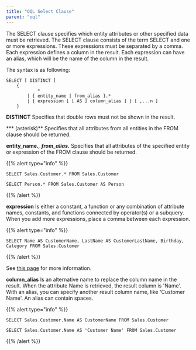 ```yaml
---
title: "OQL Select Clause"
parent: "oql"
---
```



The SELECT clause specifies which entity attributes or other specified data must be retrieved. The SELECT clause consists of the term SELECT and one or more expressions. These expressions must be separated by a comma. Each expression defines a column in the result.
Each expression can have an alias, which will be the name of the column in the result.

The syntax is as following:

```
SELECT [ DISTINCT ]
    {
            *
        | { entity_name | from_alias }.*
        | { expression [ [ AS ] column_alias ] } [ ,...n ]
    }
```

**DISTINCT**
Specifies that double rows must not be shown in the result.

*** (asterisk)**
Specifies that all attributes from all entities in the FROM clause should be returned.

**entity_name.***, **from_alias.***
Specifies that all attributes of the specified entity or expression of the FROM clause should be returned.

{{% alert type="info" %}}

```
SELECT Sales.Customer.* FROM Sales.Customer
```

```
SELECT Person.* FROM Sales.Customer AS Person
```

{{% /alert %}}

**expression**
Is either a constant, a function or any combination of attribute names, constants, and functions connected by operator(s) or a subquery. When you add more expressions, place a comma between each expression.

{{% alert type="info" %}}

```
SELECT Name AS CustomerName, LastName AS CustomerLastName, Birthday, Category FROM Sales.Customer
```

{{% /alert %}}

See [this page](oql-expressions) for more information.

**column_alias**
Is an alternative name to replace the column name in the result. When the attribute Name is retrieved, the result column is 'Name'. With an alias, you can specify another result column name, like 'Customer Name'. An alias can contain spaces.

{{% alert type="info" %}}

```
SELECT Sales.Customer.Name AS CustomerName FROM Sales.Customer
```

```
SELECT Sales.Customer.Name AS 'Customer Name' FROM Sales.Customer
```

{{% /alert %}}
